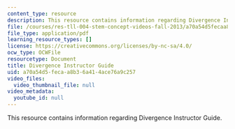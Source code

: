 ```yaml
---
content_type: resource
description: This resource contains information regarding Divergence Instructor Guide.
file: /courses/res-tll-004-stem-concept-videos-fall-2013/a70a54d5fecaa8b36a414ace76a9c257_MITRES_TLL-004F13_Div_IG.pdf
file_type: application/pdf
learning_resource_types: []
license: https://creativecommons.org/licenses/by-nc-sa/4.0/
ocw_type: OCWFile
resourcetype: Document
title: Divergence Instructor Guide
uid: a70a54d5-feca-a8b3-6a41-4ace76a9c257
video_files:
  video_thumbnail_file: null
video_metadata:
  youtube_id: null
---
```

This resource contains information regarding Divergence Instructor Guide.
